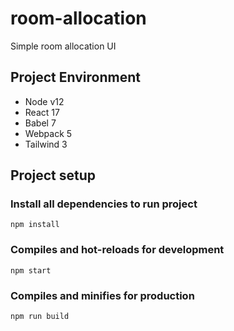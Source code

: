 # room-allocation
Simple room allocation UI

## Project Environment
* Node v12
* React 17
* Babel 7
* Webpack 5
* Tailwind 3

## Project setup

### Install all dependencies to run project

```
npm install
```

### Compiles and hot-reloads for development

```
npm start
```

### Compiles and minifies for production

```
npm run build
```
